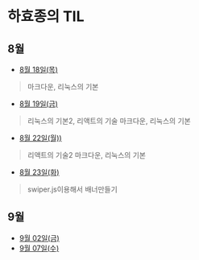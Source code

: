 # 하효종의 TIL

## 8월
   - [8월 18일(목)](8월/0818.md) 
   > 마크다운, 리눅스의 기본
   - [8월 19일(금)](8월/0819.md)
> 리눅스의 기본2, 리액트의 기술
   > 마크다운, 리눅스의 기본
   - [8월 22일(월))](8월/0822.md)
> 리액트의 기술2
   > 마크다운, 리눅스의 기본
   - [8월 23일(화)](8월/0823.md)
> swiper.js이용해서 배너만들기


## 9월
 - [9월 02일(금)](9월/0902.md)
 - [9월 07일(수)](9월/0907.md)